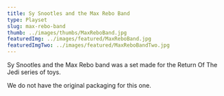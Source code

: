 ```yaml
---
title: Sy Snootles and the Max Rebo Band
type: Playset
slug: max-rebo-band
thumb: ../images/thumbs/MaxReboBand.jpg
featuredImg: ../images/featured/MaxReboBand.jpg
featuredImgTwo: ../images/featured/MaxReboBandTwo.jpg
---
```


Sy Snootles and the Max Rebo band was a set made for the Return Of The Jedi series of toys.

We do not have the original packaging for this one.